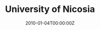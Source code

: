 ---
title: University of Nicosia
summary: Genetics.
# tags: ["VSTM", "Cognitive"]
date: "2010-01-04T00:00:00Z"

# Optional external URL for project (replaces project detail page).
external_link: "https://www.unic.ac.cy"

image:
  caption: 
  focal_point: 

# links:
# - icon: twitter
#  icon_pack: fab
#  name: Follow
#  url: ""https://twitter.com/georgecushen
# url_code: ""
# url_pdf: ""
# url_slides: ""
# url_video: ""

# Slides (optional).
#   Associate this project with Markdown slides.
#   Simply enter your slide deck's filename without extension.
#   E.g. `slides = "example-slides"` references `content/slides/example-slides.md`.
#   Otherwise, set `slides = ""`.
# slides: ""
---
